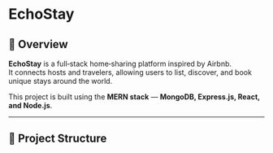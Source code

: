 # EchoStay

## 🏡 Overview
**EchoStay** is a full‑stack home‑sharing platform inspired by Airbnb.  
It connects hosts and travelers, allowing users to list, discover, and book unique stays around the world.

This project is built using the **MERN stack** — **MongoDB, Express.js, React, and Node.js**.

---

## 🧱 Project Structure